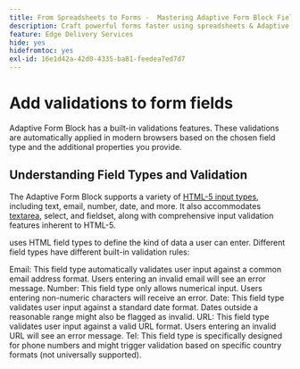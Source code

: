 ```yaml
---
title: From Spreadsheets to Forms -  Mastering Adaptive Form Block Field Validations
description: Craft powerful forms faster using spreadsheets & Adaptive Form Block Fields! This guide helps you build custom validations for EDS Forms Block fields.
feature: Edge Delivery Services
hide: yes
hidefromtoc: yes
exl-id: 16e1d42a-42d0-4335-ba81-feedea7ed7d7
---
```

# Add validations to form fields

Adaptive Form Block has a built-in validations features. These validations are automatically applied in modern browsers based on the chosen field type and the additional properties you provide.

## Understanding Field Types and Validation

The Adaptive Form Block supports a variety of [HTML-5 input types](https://developer.mozilla.org/en-US/docs/Web/HTML/Element/input#input_types), including text, email, number, date, and more. It also accommodates [textarea](https://developer.mozilla.org/en-US/docs/Web/HTML/Element/textarea), select, and fieldset, along with comprehensive input validation features inherent to HTML-5.

uses HTML field types to define the kind of data a user can enter. Different field types have different built-in validation rules:

Email: This field type automatically validates user input against a common email address format. Users entering an invalid email will see an error message.
Number: This field type only allows numerical input. Users entering non-numeric characters will receive an error.
Date: This field type validates user input against a standard date format. Dates outside a reasonable range might also be flagged as invalid.
URL: This field type validates user input against a valid URL format. Users entering an invalid URL will see an error message.
Tel: This field type is specifically designed for phone numbers and might trigger validation based on specific country formats (not universally supported).



